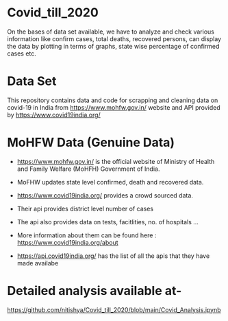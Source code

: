 # Covid_till_2020
On the bases of data set available, we have to analyze and check various information like confirm cases, total deaths, recovered persons, can display the data by plotting in terms of graphs, state wise percentage of confirmed cases etc.



# Data Set 
This repository contains data and code for scrapping and cleaning data on covid-19 in India from https://www.mohfw.gov.in/ website and API provided by https://www.covid19india.org/

# MoHFW Data (Genuine Data)
* https://www.mohfw.gov.in/ is the official website of Ministry of Health and Family Welfare (MoHFH) Government of India.
* MoFHW updates state level confirmed, death and recovered data.

* https://www.covid19india.org/ provides a crowd sourced data.
* Their api provides district level number of cases
* The api also provides data on tests, facitlities, no. of hospitals ...
* More information about them can be found here : https://www.covid19india.org/about
* https://api.covid19india.org/ has the list of all the apis that they have made availabe

# Detailed analysis available at-
https://github.com/nitishya/Covid_till_2020/blob/main/Covid_Analysis.ipynb
